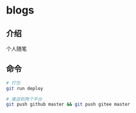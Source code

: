 # blogs

## 介绍
个人随笔


## 命令

```sh
# 打包
git run deploy

# 推送到两个平台
git push github master && git push gitee master
```
